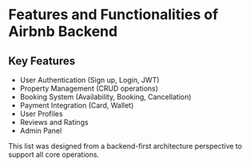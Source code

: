 # Features and Functionalities of Airbnb Backend

## Key Features
- User Authentication (Sign up, Login, JWT)
- Property Management (CRUD operations)
- Booking System (Availability, Booking, Cancellation)
- Payment Integration (Card, Wallet)
- User Profiles
- Reviews and Ratings
- Admin Panel

This list was designed from a backend-first architecture perspective to support all core operations.
